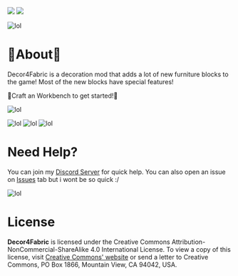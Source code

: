 [![](https://img.shields.io/discord/839440449147240489?color=5865F2&label=Discord&logo=Discord&logoColor=5865F2&style=for-the-badge)](https://discord.gg/VSgTpTGZ8A) [![](https://shields.io/badge/CurseForge-Click%20Here-F16436?logo=curseforge&style=for-the-badge&logoColor=F16436)](https://www.curseforge.com/minecraft/mc-mods/decor4fabric)

![lol](https://i.imgur.com/c55LQc6.png)

# 🔎About🔎
Decor4Fabric is a decoration mod that adds a lot of new furniture blocks to the game!
Most of the new blocks have special features!

🔨Craft an Workbench to get started!🔨

![lol](https://i.imgur.com/kxeaqV5.png)
  
![lol](https://i.imgur.com/O7BseeC.png)
![lol](https://i.imgur.com/FzCj087.png)
![lol](https://i.imgur.com/OzmR0hz.png)

# Need Help?

You can join my [Discord Server](https://discord.gg/VSgTpTGZ8A) for quick help. You can also open an issue on [Issues](https://github.com/GmsGarcia/decor4fabric/issues) tab but i wont be so quick :/

![lol](https://i.imgur.com/G4VRGsZ.png)

# License

**Decor4Fabric** is licensed under the Creative Commons Attribution-NonCommercial-ShareAlike 4.0 International License. To view a copy of this license, visit [Creative Commons' website](http://creativecommons.org/licenses/by-nc-sa/4.0/) or send a letter to Creative Commons, PO Box 1866, Mountain View, CA 94042, USA.


